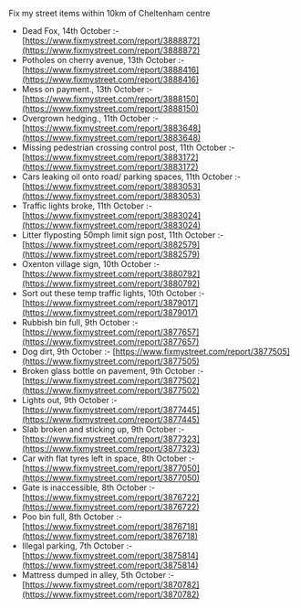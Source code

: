 Fix my street items within 10km of Cheltenham centre

<!-- fix_marker starts -->

- Dead Fox, 14th October :- [https://www.fixmystreet.com/report/3888872](https://www.fixmystreet.com/report/3888872)
- Potholes on cherry avenue, 13th October :- [https://www.fixmystreet.com/report/3888416](https://www.fixmystreet.com/report/3888416)
- Mess on payment., 13th October :- [https://www.fixmystreet.com/report/3888150](https://www.fixmystreet.com/report/3888150)
- Overgrown hedging., 11th October :- [https://www.fixmystreet.com/report/3883648](https://www.fixmystreet.com/report/3883648)
- Missing pedestrian crossing control post, 11th October :- [https://www.fixmystreet.com/report/3883172](https://www.fixmystreet.com/report/3883172)
- Cars leaking oil onto road/ parking spaces, 11th October :- [https://www.fixmystreet.com/report/3883053](https://www.fixmystreet.com/report/3883053)
- Traffic lights broke, 11th October :- [https://www.fixmystreet.com/report/3883024](https://www.fixmystreet.com/report/3883024)
- Litter flyposting 50mph limit sign post, 11th October :- [https://www.fixmystreet.com/report/3882579](https://www.fixmystreet.com/report/3882579)
- Oxenton village sign, 10th October :- [https://www.fixmystreet.com/report/3880792](https://www.fixmystreet.com/report/3880792)
- Sort out these temp traffic lights, 10th October :- [https://www.fixmystreet.com/report/3879017](https://www.fixmystreet.com/report/3879017)
- Rubbish bin full, 9th October :- [https://www.fixmystreet.com/report/3877657](https://www.fixmystreet.com/report/3877657)
- Dog dirt, 9th October :- [https://www.fixmystreet.com/report/3877505](https://www.fixmystreet.com/report/3877505)
- Broken glass bottle on pavement, 9th October :- [https://www.fixmystreet.com/report/3877502](https://www.fixmystreet.com/report/3877502)
- Lights out, 9th October :- [https://www.fixmystreet.com/report/3877445](https://www.fixmystreet.com/report/3877445)
- Slab broken and sticking up, 9th October :- [https://www.fixmystreet.com/report/3877323](https://www.fixmystreet.com/report/3877323)
- Car with flat tyres left in space, 8th October :- [https://www.fixmystreet.com/report/3877050](https://www.fixmystreet.com/report/3877050)
- Gate is inaccessible, 8th October :- [https://www.fixmystreet.com/report/3876722](https://www.fixmystreet.com/report/3876722)
- Poo bin full, 8th October :- [https://www.fixmystreet.com/report/3876718](https://www.fixmystreet.com/report/3876718)
- Illegal parking, 7th October :- [https://www.fixmystreet.com/report/3875814](https://www.fixmystreet.com/report/3875814)
- Mattress dumped in alley, 5th October :- [https://www.fixmystreet.com/report/3870782](https://www.fixmystreet.com/report/3870782)

<!-- fix_marker ends -->